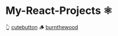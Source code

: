 # My-React-Projects ⚛️


👆 [cutebutton](https://cutebuttonreact.netlify.app/)
🪵 [burnthewood](https://burnthewood.netlify.app/)
